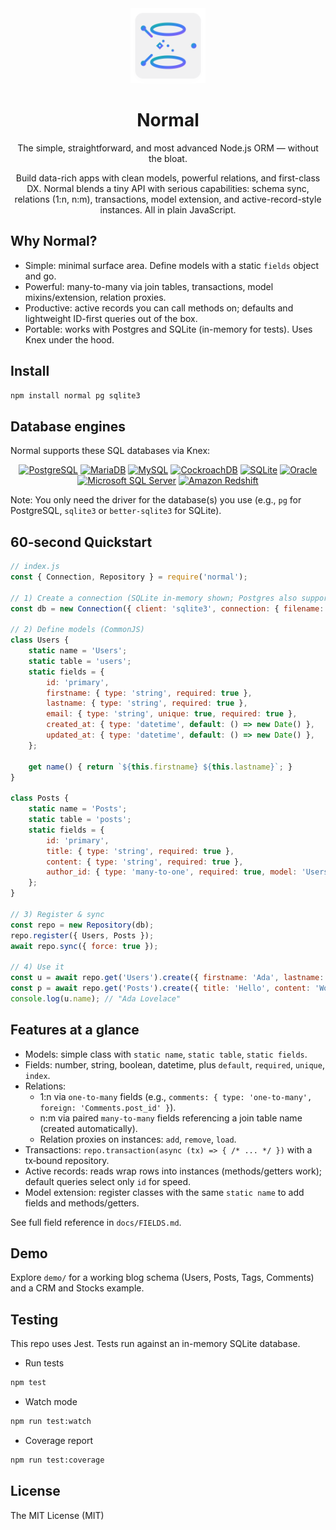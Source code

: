 

<div align="center">
<img src="docs/assets/normal-logo.svg" alt="Normal ORM" height="120" />

#  Normal

The simple, straightforward, and most advanced Node.js ORM — without the bloat.

Build data-rich apps with clean models, powerful relations, and first-class DX. Normal blends a tiny API with serious capabilities: schema sync, relations (1:n, n:m), transactions, model extension, and active-record-style instances. All in plain JavaScript.

</div>

## Why Normal?
- Simple: minimal surface area. Define models with a static `fields` object and go.
- Powerful: many-to-many via join tables, transactions, model mixins/extension, relation proxies.
- Productive: active records you can call methods on; defaults and lightweight ID-first queries out of the box.
- Portable: works with Postgres and SQLite (in-memory for tests). Uses Knex under the hood.

## Install
```bash
npm install normal pg sqlite3
```

## Database engines

Normal supports these SQL databases via Knex:

<div align="center">

<a href="https://www.postgresql.org/"><img alt="PostgreSQL" src="https://img.shields.io/badge/-PostgreSQL-4169E1?style=for-the-badge&logo=postgresql&logoColor=white&logoSize=auto" /></a>
<a href="https://mariadb.org/"><img alt="MariaDB" src="https://img.shields.io/badge/-MariaDB-003545?style=for-the-badge&logo=mariadb&logoColor=white&logoSize=auto" /></a>
<a href="https://www.mysql.com/"><img alt="MySQL" src="https://img.shields.io/badge/-MySQL-4479A1?style=for-the-badge&logo=mysql&logoColor=white&logoSize=auto" /></a>
<a href="https://www.cockroachlabs.com/product/cockroachdb/"><img alt="CockroachDB" src="https://img.shields.io/badge/-CockroachDB-6933FF?style=for-the-badge&logo=cockroachlabs&logoColor=white&logoSize=auto" /></a>
<a href="https://www.sqlite.org/index.html"><img alt="SQLite" src="https://img.shields.io/badge/-SQLite-003B57?style=for-the-badge&logo=sqlite&logoColor=white&logoSize=auto" /></a>
<a href="https://www.oracle.com/database/"><img alt="Oracle" src="https://img.shields.io/badge/-Oracle-F80000?style=for-the-badge&logo=oracle&logoColor=white&logoSize=auto" /></a>
<a href="https://www.microsoft.com/sql-server/"><img alt="Microsoft SQL Server" src="https://img.shields.io/badge/-Microsoft%20SQL%20Server-CC2927?style=for-the-badge&logo=microsoftsqlserver&logoColor=white&logoSize=auto" /></a>
<a href="https://aws.amazon.com/redshift/"><img alt="Amazon Redshift" src="https://img.shields.io/badge/-Amazon%20Redshift-8C4FFF?style=for-the-badge&logo=amazonredshift&logoColor=white&logoSize=auto" /></a>

</div>

Note: You only need the driver for the database(s) you use (e.g., `pg` for PostgreSQL, `sqlite3` or `better-sqlite3` for SQLite).

## 60‑second Quickstart
```js
// index.js
const { Connection, Repository } = require('normal');

// 1) Create a connection (SQLite in-memory shown; Postgres also supported)
const db = new Connection({ client: 'sqlite3', connection: { filename: ':memory:' } });

// 2) Define models (CommonJS)
class Users {
	static name = 'Users';
	static table = 'users';
	static fields = {
		id: 'primary',
		firstname: { type: 'string', required: true },
		lastname: { type: 'string', required: true },
		email: { type: 'string', unique: true, required: true },
		created_at: { type: 'datetime', default: () => new Date() },
		updated_at: { type: 'datetime', default: () => new Date() },
	};

	get name() { return `${this.firstname} ${this.lastname}`; }
}

class Posts {
	static name = 'Posts';
	static table = 'posts';
	static fields = {
		id: 'primary',
		title: { type: 'string', required: true },
		content: { type: 'string', required: true },
		author_id: { type: 'many-to-one', required: true, model: 'Users' },
	};
}

// 3) Register & sync
const repo = new Repository(db);
repo.register({ Users, Posts });
await repo.sync({ force: true });

// 4) Use it
const u = await repo.get('Users').create({ firstname: 'Ada', lastname: 'Lovelace', email: 'ada@example.com' });
const p = await repo.get('Posts').create({ title: 'Hello', content: 'World', author_id: u.id });
console.log(u.name); // "Ada Lovelace"
```

## Features at a glance
- Models: simple class with `static name`, `static table`, `static fields`.
- Fields: number, string, boolean, datetime, plus `default`, `required`, `unique`, `index`.
- Relations:
	- 1:n via `one-to-many` fields (e.g., `comments: { type: 'one-to-many', foreign: 'Comments.post_id' }`).
	- n:m via paired `many-to-many` fields referencing a join table name (created automatically).
	- Relation proxies on instances: `add`, `remove`, `load`.
- Transactions: `repo.transaction(async (tx) => { /* ... */ })` with a tx‑bound repository.
- Active records: reads wrap rows into instances (methods/getters work); default queries select only `id` for speed.
- Model extension: register classes with the same `static name` to add fields and methods/getters.

See full field reference in `docs/FIELDS.md`.

## Demo
Explore `demo/` for a working blog schema (Users, Posts, Tags, Comments) and a CRM and Stocks example.

## Testing
This repo uses Jest. Tests run against an in-memory SQLite database.

- Run tests
```bash
npm test
```

- Watch mode
```bash
npm run test:watch
```

- Coverage report
```bash
npm run test:coverage
```

## License

The MIT License (MIT)
